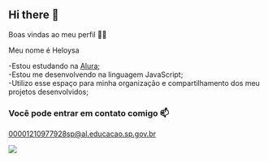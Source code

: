 ## Hi there 👋

Boas vindas ao meu perfil 💙💙

Meu nome é Heloysa

-Estou estudando na [Alura](www.alura.com.br);      
-Estou me desenvolvendo na linguagem JavaScript;      
-Utilizo esse espaço para minha organização e compartilhamento dos meu projetos desenvolvidos; 

### Você pode entrar em contato comigo 📫
00001210977928sp@al.educacao.sp.gov.br

![](https://media.tenor.com/TmJWz4ZkSfQAAAAM/claire-dancing.gif)
